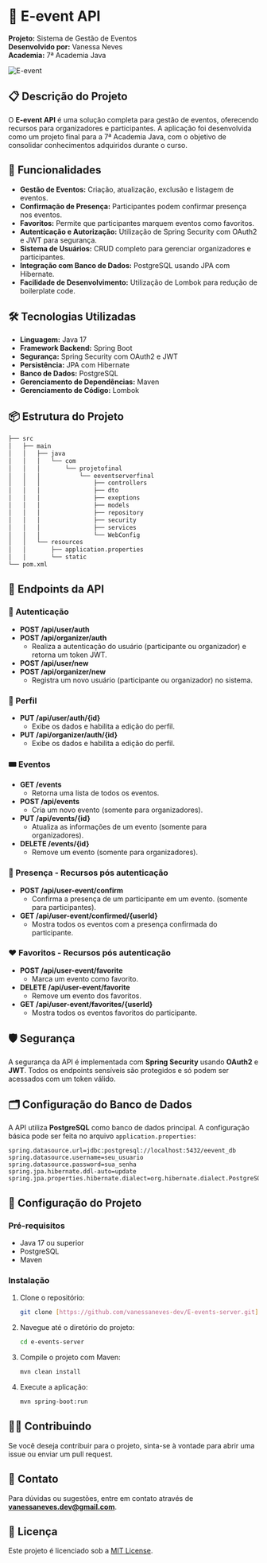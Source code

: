 
# 🎉 E-event API

**Projeto:** Sistema de Gestão de Eventos  
**Desenvolvido por:** Vanessa Neves  
**Academia:** 7ª Academia Java

![E-event](https://firebasestorage.googleapis.com/v0/b/upload-344ee.appspot.com/o/uploads%2FE-events.png?alt=media&token=937a20b2-7c9d-4e2e-84b0-357853263354) 

## 📋 Descrição do Projeto

O **E-event API** é uma solução completa para gestão de eventos, oferecendo recursos para organizadores e participantes. A aplicação foi desenvolvida como um projeto final para a 7ª Academia Java, com o objetivo de consolidar conhecimentos adquiridos durante o curso.

## 🚀 Funcionalidades

- **Gestão de Eventos:** Criação, atualização, exclusão e listagem de eventos.
- **Confirmação de Presença:** Participantes podem confirmar presença nos eventos.
- **Favoritos:** Permite que participantes marquem eventos como favoritos.
- **Autenticação e Autorização:** Utilização de Spring Security com OAuth2 e JWT para segurança.
- **Sistema de Usuários:** CRUD completo para gerenciar organizadores e participantes.
- **Integração com Banco de Dados:** PostgreSQL usando JPA com Hibernate.
- **Facilidade de Desenvolvimento:** Utilização de Lombok para redução de boilerplate code.

## 🛠️ Tecnologias Utilizadas

- **Linguagem:** Java 17
- **Framework Backend:** Spring Boot
- **Segurança:** Spring Security com OAuth2 e JWT
- **Persistência:** JPA com Hibernate
- **Banco de Dados:** PostgreSQL
- **Gerenciamento de Dependências:** Maven
- **Gerenciamento de Código:** Lombok

## 📦 Estrutura do Projeto

```bash
├── src
│   ├── main
│   │   ├── java
│   │   │   └── com
│   │   │       └── projetofinal
│   │   │           └── eeventserverfinal
│   │   │               ├── controllers
│   │   │               ├── dto
│   │   │               ├── exeptions
│   │   │               ├── models
│   │   │               ├── repository
│   │   │               ├── security
│   │   │               ├── services
│   │   │               └── WebConfig
│   │   └── resources
│   │       ├── application.properties
│   │       └── static
└── pom.xml
```

## 📄 Endpoints da API

### 🔐 Autenticação

- **POST /api/user/auth**
- **POST /api/organizer/auth**
  - Realiza a autenticação do usuário (participante ou organizador) e retorna um token JWT.
- **POST /api/user/new**
- **POST /api/organizer/new**
  - Registra um novo usuário (participante ou organizador) no sistema.
 
### 📝 Perfil
- **PUT /api/user/auth/{id}**
  - Exibe os dados e habilita a edição do perfil.
- **PUT /api/organizer/auth/{id}**
  - Exibe os dados e habilita a edição do perfil.

### 🎟️ Eventos

- **GET /events**
  - Retorna uma lista de todos os eventos.
- **POST /api/events**
  - Cria um novo evento (somente para organizadores).
- **PUT /api/events/{id}**
  - Atualiza as informações de um evento (somente para organizadores).
- **DELETE /events/{id}**
  - Remove um evento (somente para organizadores).

### 📅 Presença - Recursos pós autenticação

- **POST /api/user-event/confirm**
  - Confirma a presença de um participante em um evento. (somente para participantes).
- **GET /api/user-event/confirmed/{userId}**
  - Mostra todos os eventos com a presença confirmada do participante.

### ❤️ Favoritos - Recursos pós autenticação

- **POST /api/user-event/favorite**
  - Marca um evento como favorito.
- **DELETE /api/user-event/favorite**
  - Remove um evento dos favoritos.
- **GET /api/user-event/favorites/{userId}**
  - Mostra todos os eventos favoritos do participante.

## 🛡️ Segurança

A segurança da API é implementada com **Spring Security** usando **OAuth2** e **JWT**. Todos os endpoints sensíveis são protegidos e só podem ser acessados com um token válido.

## 🗂️ Configuração do Banco de Dados

A API utiliza **PostgreSQL** como banco de dados principal. A configuração básica pode ser feita no arquivo `application.properties`:

```properties
spring.datasource.url=jdbc:postgresql://localhost:5432/eevent_db
spring.datasource.username=seu_usuario
spring.datasource.password=sua_senha
spring.jpa.hibernate.ddl-auto=update
spring.jpa.properties.hibernate.dialect=org.hibernate.dialect.PostgreSQLDialect
```

## 🧰 Configuração do Projeto

### Pré-requisitos

- Java 17 ou superior
- PostgreSQL
- Maven

### Instalação

1. Clone o repositório:

    ```bash
    git clone [https://github.com/vanessaneves-dev/E-events-server.git]
    ```

2. Navegue até o diretório do projeto:

    ```bash
    cd e-events-server
    ```

3. Compile o projeto com Maven:

    ```bash
    mvn clean install
    ```

4. Execute a aplicação:

    ```bash
    mvn spring-boot:run
    ```

## 👩‍💻 Contribuindo

Se você deseja contribuir para o projeto, sinta-se à vontade para abrir uma issue ou enviar um pull request.

## 📧 Contato

Para dúvidas ou sugestões, entre em contato através de **vanessaneves.dev@gmail.com**.

## 📜 Licença

Este projeto é licenciado sob a [MIT License](LICENSE).
